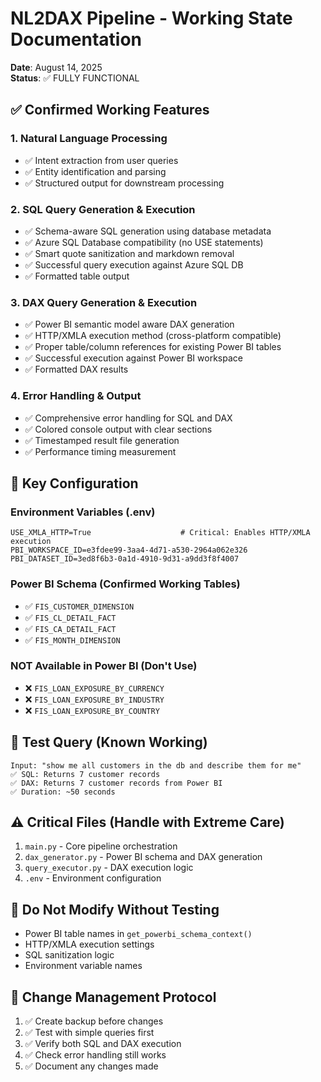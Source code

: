 # NL2DAX Pipeline - Working State Documentation
**Date**: August 14, 2025  
**Status**: ✅ FULLY FUNCTIONAL

## ✅ Confirmed Working Features

### 1. **Natural Language Processing**
- ✅ Intent extraction from user queries
- ✅ Entity identification and parsing
- ✅ Structured output for downstream processing

### 2. **SQL Query Generation & Execution**
- ✅ Schema-aware SQL generation using database metadata
- ✅ Azure SQL Database compatibility (no USE statements)
- ✅ Smart quote sanitization and markdown removal
- ✅ Successful query execution against Azure SQL DB
- ✅ Formatted table output

### 3. **DAX Query Generation & Execution**  
- ✅ Power BI semantic model aware DAX generation
- ✅ HTTP/XMLA execution method (cross-platform compatible)
- ✅ Proper table/column references for existing Power BI tables
- ✅ Successful execution against Power BI workspace
- ✅ Formatted DAX results

### 4. **Error Handling & Output**
- ✅ Comprehensive error handling for SQL and DAX
- ✅ Colored console output with clear sections
- ✅ Timestamped result file generation
- ✅ Performance timing measurement

## 🔧 Key Configuration

### Environment Variables (.env)
```
USE_XMLA_HTTP=True                    # Critical: Enables HTTP/XMLA execution
PBI_WORKSPACE_ID=e3fdee99-3aa4-4d71-a530-2964a062e326
PBI_DATASET_ID=3ed8f6b3-0a1d-4910-9d31-a9dd3f8f4007
```

### Power BI Schema (Confirmed Working Tables)
- ✅ `FIS_CUSTOMER_DIMENSION`
- ✅ `FIS_CL_DETAIL_FACT`  
- ✅ `FIS_CA_DETAIL_FACT`
- ✅ `FIS_MONTH_DIMENSION`

### NOT Available in Power BI (Don't Use)
- ❌ `FIS_LOAN_EXPOSURE_BY_CURRENCY`
- ❌ `FIS_LOAN_EXPOSURE_BY_INDUSTRY` 
- ❌ `FIS_LOAN_EXPOSURE_BY_COUNTRY`

## 🧪 Test Query (Known Working)
```
Input: "show me all customers in the db and describe them for me"
✅ SQL: Returns 7 customer records
✅ DAX: Returns 7 customer records from Power BI
✅ Duration: ~50 seconds
```

## ⚠️ Critical Files (Handle with Extreme Care)
1. `main.py` - Core pipeline orchestration
2. `dax_generator.py` - Power BI schema and DAX generation
3. `query_executor.py` - DAX execution logic
4. `.env` - Environment configuration

## 🚫 Do Not Modify Without Testing
- Power BI table names in `get_powerbi_schema_context()`
- HTTP/XMLA execution settings
- SQL sanitization logic
- Environment variable names

## 📝 Change Management Protocol
1. ✅ Create backup before changes
2. ✅ Test with simple queries first  
3. ✅ Verify both SQL and DAX execution
4. ✅ Check error handling still works
5. ✅ Document any changes made
